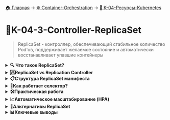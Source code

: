 [🏠 Главная](../../README.md) → [☸️ Container-Orchestration](../../README.md#-container-orchestration) → [🌱 K-04-Ресурсы-Kubernetes](../../README.md#-k-04-ресурсы-kubernetes)

# 🔹K-04-3-Controller-ReplicaSet
>ReplicaSet - контроллер, обеспечивающий стабильное количество Pod'ов, поддерживает желаемое состояние и автоматически восстанавливает упавшие контейнеры

<details>
<summary><b>🔍 Что такое ReplicaSet?</b></summary>

---

ReplicaSet гарантирует, что **определенное количество экземпляров Pod'ов** будет запущено в кластере Kubernetes в любой момент времени.

```
# ReplicaSet обеспечивает высокую доступность
Node1:                          Node2:
┌─────────────────┐             ┌─────────────────┐
│      Pod A      │             │      Pod C      │
│ ┌─────────────┐ │             │ ┌─────────────┐ │
│ │  Container  │ │             │ │  Container  │ │
│ │   (app)     │ │             │ │   (app)     │ │
│ └─────────────┘ │             │ └─────────────┘ │
└─────────────────┘             └─────────────────┘
┌─────────────────┐
│      Pod B      │
│ ┌─────────────┐ │
│ │  Container  │ │
│ │   (app)     │ │
│ └─────────────┘ │
└─────────────────┘
```

**Преимущества ReplicaSet:**
- ✅ **Высокая доступность** - несколько экземпляров приложения
- ✅ **Автовосстановление** - автоматический перезапуск упавших Pod'ов
- ✅ **Балансировка нагрузки** - распределение между Pod'ами
- ✅ **Автомасштабирование** - легко изменить количество реплик

> ⚠️ **Важное замечание:** В современных Kubernetes рекомендуется использовать **Deployment**, который управляет ReplicaSet'ами автоматически.

---

</details>

<details>
<summary><b>🆚ReplicaSet vs Replication Controller</b></summary>

---

```
# ReplicationController (устарел)
apiVersion: v1
kind: ReplicationController

# ReplicaSet (рекомендуется)
apiVersion: apps/v1
kind: ReplicaSet
```

| Аспект | ReplicationController | ReplicaSet |
|--------|---------------------|------------|
| **Статус** | Устаревший | ✅ Рекомендуемый |
| **apiVersion** | `v1` | `apps/v1` |
| **Селектор** | Простой (опциональный) | Расширенный (обязательный) |
| **Возможности** | Базовые | Расширенные условия отбора |

> 💡 **Важно:** Всегда используйте ReplicaSet вместо ReplicationController!

---

</details>

<details>
<summary><b>📋Структура ReplicaSet манифеста</b></summary>

---

```
apiVersion: apps/v1
kind: ReplicaSet
metadata:
  name: frontend
  labels:
    app: guestbook
    tier: frontend
spec:
  replicas: 3
  selector:
    matchLabels:
      tier: frontend
    matchExpressions:
      - {key: tier, operator: In, values: [frontend]}
  template:
    metadata:
      labels:
        app: guestbook
        tier: frontend
    spec:
      containers:
      - name: php-redis
        image: gcr.io/google_samples/gb-frontend:v3
        resources:
          requests:
            cpu: 100m
            memory: 100Mi
        env:
        - name: GET_HOSTS_FROM
          value: env
        ports:
        - containerPort: 80
```

### Обязательные поля:

- **`.spec.template`** - шаблон Pod'а (формат как у Pod, но без apiVersion/kind)
- **`.spec.template.metadata.labels`** - метки Pod'а
- **`.spec.selector`** - селектор меток (обязательный для ReplicaSet!)

### Ключевые параметры:

- **`.spec.replicas`** - количество экземпляров Pod'ов (по умолчанию 1)

---

</details>

<details>
<summary><b>🎯Как работает селектор?</b></summary>

---

```
# ReplicaSet может управлять Pod'ами, созданными ДО него
# Существующий Pod
apiVersion: v1
kind: Pod
metadata:
  name: existing-pod
  labels:
    app: myapp    # ← Такая же метка!

# ReplicaSet с selector
selector:
  matchLabels:
    app: myapp    # ← Найдет существующий Pod!
```

ReplicaSet управляет **всеми Pod'ами**, чьи метки соответствуют селектору, независимо от того:
- Созданы ли они самим ReplicaSet
- Созданы другим процессом (Deployment)
- Созданы администратором вручную

**Важно:** Убедитесь, что `selector.matchLabels` совпадает с `template.metadata.labels`!

---

</details>

<details>
<summary><b>🛠️Практическая работа</b></summary>

---

### Создание ReplicaSet

```
# Создать ReplicaSet из YAML-файла
kubectl create -f frontend.yaml

# Или применить (более современно)
kubectl apply -f frontend.yaml
```

### Просмотр состояния

```
# Посмотреть ReplicaSet
kubectl get replicaset
kubectl get rs  # сокращенная команда

# Детальная информация
kubectl describe rs/frontend
```

**Пример вывода:**
```
Name:         frontend
Namespace:    default
Selector:     tier=frontend,tier in (frontend)
Replicas:     3 current / 3 desired
Pods Status:  3 Running / 0 Waiting / 0 Succeeded / 0 Failed
Events:
  Normal  SuccessfulCreate  Created pod: frontend-qhloh
  Normal  SuccessfulCreate  Created pod: frontend-dnjpy
  Normal  SuccessfulCreate  Created pod: frontend-9si5l
```

### Масштабирование

```
# Масштабировать вручную
kubectl scale rs frontend --replicas=5

# Или изменить replicas в YAML и применить
kubectl apply -f frontend.yaml
```

### Удаление ReplicaSet

**Стандартное удаление (с Pod'ами):**
```
kubectl delete rs frontend
```

*Kubectl автоматически:*
1. *Масштабирует до 0 реплик*
2. *Удаляет все Pod'ы*
3. *Удаляет ReplicaSet*

**Удаление только ReplicaSet (Pod'ы остаются):**
```
kubectl delete rs frontend --cascade=false
```

### Изоляция Pod'а от ReplicaSet

```
kubectl label pod frontend-xyz tier=debug --overwrite
```

ReplicaSet создаст новый Pod взамен "отвязанного".

---

</details>

<details>
<summary><b>📈Автоматическое масштабирование (HPA)</b></summary>

---

```
apiVersion: autoscaling/v1
kind: HorizontalPodAutoscaler
metadata:
  name: frontend-scaler
spec:
  scaleTargetRef:
    kind: ReplicaSet
    name: frontend
  minReplicas: 3
  maxReplicas: 10
  targetCPUUtilizationPercentage: 50
```

**Применение:**
```bash
kubectl create -f hpa-rs.yaml
```

---

</details>

<details>
<summary><b>🔄Альтернативы ReplicaSet</b></summary>

---

| Объект | Назначение | Когда использовать |
|--------|------------|-------------------|
| **Deployment** ✅ | Управление приложениями с обновлениями | **Рекомендуется для большинства случаев** |
| **StatefulSet** | Stateful-приложения с устойчивыми идентификаторами | Базы данных, кэши |
| **DaemonSet** | По одному Pod'у на каждой ноде | Агенты мониторинга, логгирования |
| **Job** | Задачи с завершением (разовые) | Миграции БД, обработка данных |

---

</details>

<details>
<summary><b>📊Ключевые выводы</b></summary>

---

## Основные принципы ReplicaSet

1. **📌 Обеспечивает стабильность** - поддерживает заданное количество Pod'ов
2. **📌 Автоматическое восстановление** - пересоздает упавшие Pod'ы
3. **📌 Расширенный селектор** - более гибкий чем у Replication Controller
4. **📌 Горизонтальное масштабирование** - легко изменить количество реплик
5. **📌 Самостоятельное использование редко** - обычно управляется через Deployment

## Best Practices

```
✅ Всегда используйте ReplicaSet вместо ReplicationController
✅ Убедитесь, что selector.matchLabels совпадает с template.metadata.labels
✅ Используйте осмысленные метки для организации
✅ Начинайте с 2-3 реплик для production
✅ Храните манифесты в системе контроля версий
```

> 💡 **Практический совет:** Используйте Deployment вместо прямого создания ReplicaSet'ов. Deployment предоставляет дополнительный функционал (историю изменений, откат, плавные обновления) и автоматически управляет ReplicaSet'ами.

---

</details>